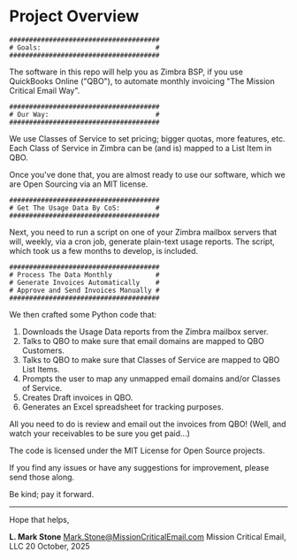 # Project Overview

```
######################################
# Goals:                             #
######################################
```

The software in this repo will help you as Zimbra BSP, if you use QuickBooks Online ("QBO"), to automate monthly invoicing "The Mission Critical Email Way".

```
######################################
# Our Way:                           #
######################################
```

We use Classes of Service to set pricing; bigger quotas, more features, etc. Each Class of Service in Zimbra can be (and is) mapped to a List Item in QBO.

Once you've done that, you are almost ready to use our software, which we are Open Sourcing via an MIT license.

```
######################################
# Get The Usage Data By CoS:         #
######################################
```

Next, you need to run a script on one of your Zimbra mailbox servers that will, weekly, via a cron job, generate plain-text usage reports. The script, which took us a few months to develop, is included.

```
######################################
# Process The Data Monthly           #
# Generate Invoices Automatically    #
# Approve and Send Invoices Manually #
######################################
```

We then crafted some Python code that:
1. Downloads the Usage Data reports from the Zimbra mailbox server.
2. Talks to QBO to make sure that email domains are mapped to QBO Customers.
3. Talks to QBO to make sure that Classes of Service are mapped to QBO List Items.
4. Prompts the user to map any unmapped email domains and/or Classes of Service.
5. Creates Draft invoices in QBO.
6. Generates an Excel spreadsheet for tracking purposes.

All you need to do is review and email out the invoices from QBO! (Well, and watch your receivables to be sure you get paid...)

The code is licensed under the MIT License for Open Source projects.

If you find any issues or have any suggestions for improvement, please send those along.

Be kind; pay it forward.

---

Hope that helps,

**L. Mark Stone**
Mark.Stone@MissionCriticalEmail.com
Mission Critical Email, LLC
20 October, 2025
